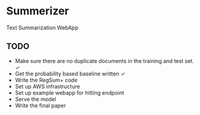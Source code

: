 # Summerizer

Text Summarization WebApp 

## TODO

- Make sure there are no duplicate documents in the training and test set. ✓
- Get the probability based baseline written ✓
- Write the RegSum+ code
- Set up AWS infrastructure
- Set up example webapp for hitting endpoint
- Serve the model
- Write the final paper